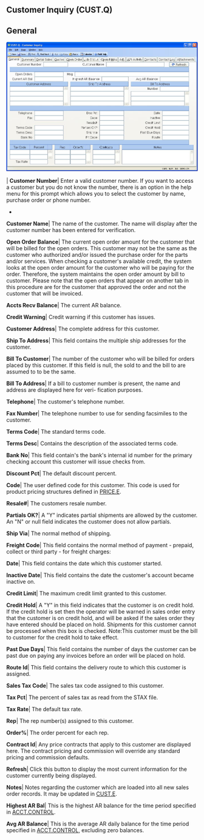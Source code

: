 ## Customer Inquiry (CUST.Q)
<PageHeader />

## General

![](./CUST-Q-1.jpg)

| **Customer Number**|  Enter a valid customer number. If you want to access a
customer but you do not know the
number, there is an option in the help menu for this prompt which allows you
to select the
customer by name, purchase order or phone number.

-  
**Customer Name**|  The name of the customer. The name will display after the
customer number has been entered for verification.

**Open Order Balance**|  The current open order amount for the customer that
will be billed for the open orders. This customer may not be the same as the
customer who authorized and/or issued the purchase order for the parts and/or
services. When checking a customer's available credit, the system looks at the
open order amount for the customer who will be paying for the order.
Therefore, the system maintains the open order amount by bill to customer.
Please note that the open orders that appear on another tab in this procedure
are for the customer that approved the order and not the customer that will be
invoiced.

**Accts Recv Balance**|  The current AR balance.

**Credit Warning**|  Credit warning if this customer has issues.

**Customer Address**|  The complete address for this customer.

**Ship To Address**|  This field contains the multiple ship addresses for the
customer.

**Bill To Customer**|  The number of the customer who will be billed for
orders placed by this customer. If this field is null, the sold to and the
bill to are assumed to to be the same.

**Bill To Address**|  If a bill to customer number is present, the name and
address are displayed here for veri- fication purposes.

**Telephone**|  The customer's telephone number.

**Fax Number**|  The telephone number to use for sending facsimiles to the
customer.

**Terms Code**|  The standard terms code.

**Terms Desc**|  Contains the description of the associated terms code.

**Bank No**|  This field contain's the bank's internal id number for the
primary checking account this customer will issue checks from.

**Discount Pct**|  The default discount percent.

**Code**|  The user defined code for this customer. This code is used for
product pricing structures defined in [PRICE.E](../PRICE-E/README.md).

**Resale#**|  The customers resale number.

**Partials OK?**|  A "Y" indicates partial shipments are allowed by the
customer. An "N" or null field indicates the customer does not allow partials.

**Ship Via**|  The normal method of shipping.

**Freight Code**|  This field contains the normal method of payment - prepaid,
collect or third party - for freight charges:

**Date**|  This field contains the date which this customer started.

**Inactive Date**|  This field contains the date the customer's account became
inactive on.

**Credit Limit**|  The maximum credit limit granted to this customer.

**Credit Hold**|  A "Y" in this field indicates that the customer is on credit
hold. If the credit hold is set then the operator will be warned in sales
order entry that the customer is on credit hold, and will be asked if the
sales order they have entered should be placed on hold. Shipments for this
customer cannot be processed when this box is checked. Note:This customer must
be the bill to customer for the credit hold to take effect.

**Past Due Days**|  This field contains the number of days the customer can be
past due on paying any invoices before an order will be placed on hold.

**Route Id**|  This field contains the delivery route to which this customer
is assigned.

**Sales Tax Code**|  The sales tax code assigned to this customer.

**Tax Pct**|  The percent of sales tax as read from the STAX file.

**Tax Rate**|  The default tax rate.

**Rep**|  The rep number(s) assigned to this customer.

**Order%**|  The order percent for each rep.

**Contract Id**|  Any price contracts that apply to this customer are
displayed here. The contract pricing and commission will override any standard
pricing and commission defaults.

**Refresh**|  Click this button to display the most current information for
the customer currently being displayed.

**Notes**|  Notes regarding the customer which are loaded into all new sales
order records. It may be updated in [CUST.E](../CUST-E/README.md).

**Highest AR Bal**|  This is the highest AR balance for the time period
specified in [ACCT.CONTROL](../ACCT-CONTROL/README.md).

**Avg AR Balance**|  This is the average AR daily balance for the time period
specified in [ACCT.CONTROL](../ACCT-CONTROL/README.md), excluding zero balances.


<badge text= "Version 8.10.57 " vertical="middle" />

<PageFooter />
